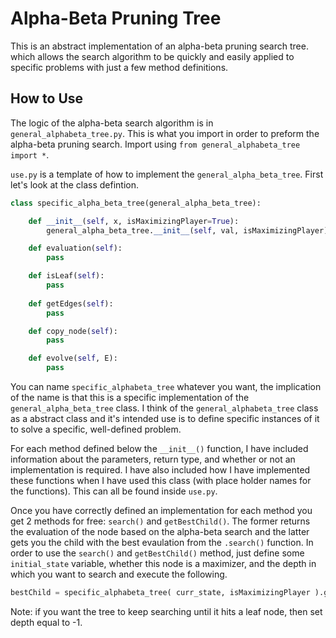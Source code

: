 # Alpha-Beta Pruning Tree

This is an abstract implementation of an alpha-beta pruning search tree. which allows the search algorithm to be quickly and easily applied to specific problems with just a few method definitions.

## How to Use

The logic of the alpha-beta search algorithm is in `general_alphabeta_tree.py`. This is what you import in order to preform the alpha-beta pruning search. Import using `from general_alphabeta_tree import *`.

`use.py` is a template of how to implement the `general_alpha_beta_tree`. First let's look at the class defintion.

```python
class specific_alpha_beta_tree(general_alpha_beta_tree):

    def __init__(self, x, isMaximizingPlayer=True):
        general_alpha_beta_tree.__init__(self, val, isMaximizingPlayer)

    def evaluation(self):
        pass

    def isLeaf(self):
        pass
    
    def getEdges(self):
        pass

    def copy_node(self):
        pass

    def evolve(self, E):
        pass
```

You can name `specific_alphabeta_tree` whatever you want, the implication of the name is that this is a specific implementation of the `general_alpha_beta_tree` class. I think of the `general_alphabeta_tree` class as a abstract class and it's intended use is to define specific instances of it to solve a specific, well-defined problem.

For each method defined below the `__init__()` function, I have included information about the parameters, return type, and whether or not an implementation is required. I have also included how I have implemented these functions when I have used this class (with place holder names for the functions). This can all be found inside `use.py`.

Once you have correctly defined an implementation for each method you get 2 methods for free: `search()` and `getBestChild()`. The former returns the evaluation of the node based on the alpha-beta search and the latter gets you the child with the best evaulation from the `.search()` function. In order to use the `search()` and `getBestChild()` method, just define some `initial_state` variable, whether this node is a maximizer, and the depth in which you want to search and execute the following.

```python
bestChild = specific_alphabeta_tree( curr_state, isMaximizingPlayer ).getBestChild(depth)
```
Note: if you want the tree to keep searching until it hits a leaf node, then set depth equal to -1.
